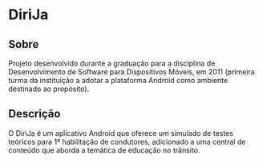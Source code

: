 DiriJa
======

Sobre
-----

Projeto desenvolvido durante a graduação para a disciplina de Desenvolvimento de Software para Dispositivos Móveis, em 2011 (primeira turma da instituição a adotar a plataforma Android como ambiente destinado ao propósito).

Descrição
---------

O DiriJa é um aplicativo Android que oferece um simulado de testes teóricos para 1ª habilitação de condutores, adicionado a uma central de conteúdo que aborda a temática de educação no trânsito.
